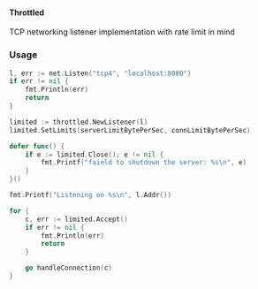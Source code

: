 #### Throttled

TCP networking listener implementation with rate limit in mind

### Usage
```go
l, err := net.Listen("tcp4", "localhost:8080")
if err != nil {
    fmt.Println(err)
    return
}

limited := throttled.NewListener(l)
limited.SetLimits(serverLimitBytePerSec, connLimitBytePerSec)

defer func() {
    if e := limited.Close(); e != nil {
        fmt.Printf("faield to shotdown the server: %s\n", e)
    }
}()

fmt.Printf("Listening on %s\n", l.Addr())

for {
    c, err := limited.Accept()
    if err != nil {
        fmt.Println(err)
        return
    }

    go handleConnection(c)
}
```